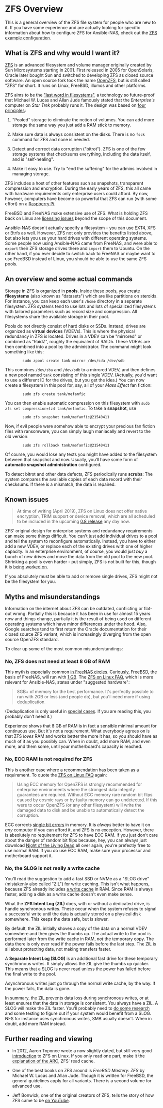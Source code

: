 # ZFS Overview

This is a general overview of the ZFS file system for people who are new to it.
If you have some experience and are actually looking for specific information
about how to configure ZFS for Ansible-NAS, check out the [ZFS example
configuration](zfs_configuration.md).  

## What is ZFS and why would I want it?

[ZFS](https://en.wikipedia.org/wiki/ZFS) is an advanced filesystem and volume
manager originally created by Sun Microsystems starting in 2001. First released
in 2005 for OpenSolaris, Oracle later bought Sun and switched to developing ZFS
as closed source software. An open source fork took the name
[OpenZFS](http://www.open-zfs.org/wiki/Main_Page), but is still called "ZFS" for
short. It runs on Linux, FreeBSD, illumos and other platforms.  

ZFS aims to be the ["last word in
filesystems"](https://blogs.oracle.com/bonwick/zfs:-the-last-word-in-filesystems),
a technology so future-proof that Michael W. Lucas and Allan Jude famously
stated that the _Enterprise's_ computer on _Star Trek_ probably runs it. The
design was based on [four
principles](https://www.youtube.com/watch?v=MsY-BafQgj4):

1. "Pooled" storage to eliminate the notion of volumes. You can add more storage
   the same way you just add a RAM stick to memory.

1. Make sure data is always consistent on the disks. There is no `fsck` command
   for ZFS and none is needed.

1. Detect and correct data corruption ("bitrot"). ZFS is one of the few storage
   systems that checksums everything, including the data itself, and is
   "self-healing".

1. Make it easy to use. Try to "end the suffering" for the admins involved in
   managing storage.

ZFS includes a host of other features such as snapshots, transparent compression
and encryption. During the early years of ZFS, this all came with hardware
requirements only enterprise users could afford. By now, however, computers have
become so powerful that ZFS can run (with some effort) on a [Raspberry
Pi](https://gist.github.com/mohakshah/b203d33a235307c40065bdc43e287547). 

FreeBSD and FreeNAS make extensive use of ZFS. What is holding ZFS back on Linux
are [licensing issues](https://en.wikipedia.org/wiki/OpenZFS#History) beyond the
scope of this document. 

Ansible-NAS doesn't actually specify a filesystem - you can use EXT4, XFS or
Btrfs as well. However, ZFS not only provides the benefits listed above, but
also lets you use your hard drives with different operating systems. Some people
now using Ansible-NAS came from FreeNAS, and were able to `export` their ZFS
storage drives there and `import` them to Ubuntu. On the other hand, if you ever
decide to switch back to FreeNAS or maybe want to use FreeBSD instead of Linux,
you should be able to use the same ZFS pools. 

## An overview and some actual commands

Storage in ZFS is organized in **pools**. Inside these pools, you create
**filesystems** (also known as "datasets") which are like partitions on
steroids. For instance, you can keep each user's `/home` directory in a separate
filesystem. ZFS systems tend to use lots and lots of specialized filesystems
with tailored parameters such as record size and compression. All filesystems
share the available storage in their pool. 

Pools do not directly consist of hard disks or SSDs. Instead, drives are
organized as **virtual devices** (VDEVs). This is where the physical redundancy
in ZFS is located. Drives in a VDEV can be "mirrored" or combined as "RaidZ",
roughly the equivalent of RAID5. These VDEVs are then combined into a pool by the
administrator. The command might look something like this:  

```
        sudo zpool create tank mirror /dev/sda /dev/sdb
```

This combines `/dev/sba` and `/dev/sdb` to a mirrored VDEV, and then defines a
new pool named `tank` consisting of this single VDEV. (Actually, you'd want to
use a different ID for the drives, but you get the idea.) You can now create a
filesystem in this pool for, say, all of your _Mass Effect_ fan fiction: 

```
        sudo zfs create tank/mefanfic
```

You can then enable automatic compression on this filesystem with `sudo zfs set
compression=lz4 tank/mefanfic`. To take a **snapshot**, use

```
        sudo zfs snapshot tank/mefanfic@21540411
```

Now, if evil people were somehow able to encrypt your precious fan fiction files
with ransomware, you can simply laugh maniacally and revert to the old version: 

```
        sudo zfs rollback tank/mefanfic@21540411
```

Of course, you would lose any texts you might have added to the filesystem
between that snapshot and now. Usually, you'll have some form of **automatic
snapshot administration** configured.  

To detect bitrot and other data defects, ZFS periodically runs **scrubs**: The
system compares the available copies of each data record with their checksums.
If there is a mismatch, the data is repaired.


## Known issues 

> At time of writing (April 2019), ZFS on Linux does not offer native
> encryption, TRIM support or device removal, which are all scheduled to be
> included in the upcoming [0.8
> release](https://www.phoronix.com/scan.php?page=news_item&px=ZFS-On-Linux-0.8-RC1-Released)
> any day now.

ZFS' original design for enterprise systems and redundancy requirements can make
some things difficult. You can't just add individual drives to a pool and tell
the system to reconfigure automatically. Instead, you have to either add a new
VDEV, or replace each of the existing drives with one of higher capacity. In an
enterprise environment, of course, you would just _buy_ a bunch of new drives
and move the data from the old pool to the new pool. Shrinking a pool is even
harder - put simply, ZFS is not built for this, though it is [being worked
on](https://www.delphix.com/blog/delphix-engineering/openzfs-device-removal). 

If you absolutely must be able to add or remove single drives, ZFS might not be
the filesystem for you. 

## Myths and misunderstandings 

Information on the internet about ZFS can be outdated, conflicting or flat-out
wrong. Partially this is because it has been in use for almost 15 years now and
things change, partially it is the result of being used on different operating
systems which have minor differences under the hood. Also, Google searches tend
to first return the Oracle documentation for their closed source ZFS variant,
which is increasingly diverging from the open source OpenZFS standard.  

To clear up some of the most common misunderstandings:

### No, ZFS does not need at least 8 GB of RAM

This myth is especially common [in FreeNAS
circles](https://www.ixsystems.com/community/threads/does-freenas-really-need-8gb-of-ram.38685/).
Curiously, FreeBSD, the basis of FreeNAS, will run with [1
GB](https://wiki.freebsd.org/ZFSTuningGuide). The [ZFS on Linux
FAQ](https://github.com/zfsonlinux/zfs/wiki/FAQ#hardware-requirements), which is
more relevant for Ansible-NAS, states under "suggested hardware":

> 8GB+ of memory for the best performance. It's perfectly possible to run with
> 2GB or less (and people do), but you'll need more if using deduplication.

(Deduplication is only useful in [special
cases](http://open-zfs.org/wiki/Performance_tuning#Deduplication). If you are
reading this, you probably don't need it.)

Experience shows that 8 GB of RAM is in fact a sensible minimal amount for
continuous use. But it's not a requirement. What everybody agrees on is that ZFS
_loves_ RAM and works better the more it has, so you should have as much of it
as you possibly can. When in doubt, add more RAM, and even more, and them some,
until your motherboard's capacity is reached.

### No, ECC RAM is not required for ZFS

This is another case where a recommendation has been taken as a requirement. To
quote the [ZFS on Linux
FAQ](https://github.com/zfsonlinux/zfs/wiki/FAQ#do-i-have-to-use-ecc-memory-for-zfs)
again: 
   
> Using ECC memory for OpenZFS is strongly recommended for enterprise
> environments where the strongest data integrity guarantees are required.
> Without ECC memory rare random bit flips caused by cosmic rays or by faulty
> memory can go undetected. If this were to occur OpenZFS (or any other
> filesystem) will write the damaged data to disk and be unable to automatically
> detect the corruption.

ECC corrects [single bit errors](https://en.wikipedia.org/wiki/ECC_memory) in
memory. It is _always_ better to have it on _any_ computer if you can afford it,
and ZFS is no exception. However, there is absolutely no requirement for ZFS to
have ECC RAM. If you just don't care about the danger of random bit flips
because, hey, you can always just download [Night of the Living
Dead](https://archive.org/details/night_of_the_living_dead) all over again,
you're prefectly free to use normal RAM. If you do use ECC RAM, make sure your
processor and motherboard support it.

### No, the SLOG is not really a write cache

You'll read the suggestion to add a fast SSD or NVMe as a "SLOG drive"
(mistakenly also called "ZIL") for write caching. This isn't what happens,
because ZFS already includes [a write
cache](https://linuxhint.com/configuring-zfs-cache/) in RAM. Since RAM is always
faster, adding a disk as a write cache doesn't even make sense. 

What the **ZFS Intent Log (ZIL)** does, with or without a dedicated drive, is handle
synchronous writes. These occur when the system refuses to signal a successful
write until the data is actually stored on a physical disk somewhere. This keeps
the data safe, but is slower. 

By default, the ZIL initially shoves a copy of the data on a normal VDEV
somewhere and then gives the thumbs up. The actual write to the pool is
performed later from the write cache in RAM, _not_ the temporary copy. The data
there is only ever read if the power fails before the last step. The ZIL is all
about protecting data, not making transfers faster.

A **Separate Intent Log (SLOG)** is an additional fast drive for these temporary
synchronous writes. It simply allows the ZIL give the thumbs up quicker. This
means that a SLOG is never read unless the power has failed before the final
write to the pool. 

Asynchronous writes just go through the normal write cache, by the way. If the
power fails, the data is gone.

In summary, the ZIL prevents data loss during synchronous writes, or at least
ensures that the data in storage is consistent. You always have a ZIL. A SLOG
will make the ZIL faster. You'll probably need to [do some
research](https://www.ixsystems.com/blog/o-slog-not-slog-best-configure-zfs-intent-log/)
and some testing to figure out if your system would benefit from a SLOG. NFS for
instance uses synchronous writes, SMB usually doesn't. When in doubt, add more
RAM instead. 


## Further reading and viewing

- In 2012, Aaron Toponce wrote a now slightly dated, but still very good
  [introduction](https://pthree.org/2012/04/17/install-zfs-on-debian-gnulinux/)
  to ZFS on Linux. If you only read one part, make it the [explanation of the
  ARC](https://pthree.org/2012/12/07/zfs-administration-part-iv-the-adjustable-replacement-cache/),
  ZFS' read cache. 

- One of the best books on ZFS around is _FreeBSD Mastery: ZFS_ by Michael W.
  Lucas and Allan Jude. Though it is written for FreeBSD, the general guidelines
  apply for all variants. There is a second volume for advanced use.

- Jeff Bonwick, one of the original creators of ZFS, tells the story of how ZFS
  came to be [on YouTube](https://www.youtube.com/watch?v=dcV2PaMTAJ4).

